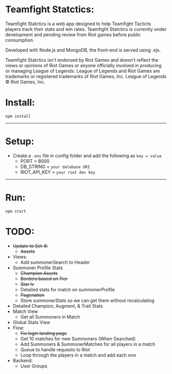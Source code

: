 # Teamfight Statctics:

Teamfight Statctics is a web app designed to help Teamfight Tacticts players track their stats and win rates. Teamfight Statctics is currently under development and pending review from Riot games before public consumption. 

Developed with Node.js and MongoDB, the front-end is served using .ejs.

Teamfight Statctics isn’t endorsed by Riot Games and doesn’t reflect the views or opinions of Riot Games or anyone officially involved in producing or managing League of Legends. League of Legends and Riot Games are trademarks or registered trademarks of Riot Games, Inc. League of Legends © Riot Games, Inc.


# Install:

`npm install`

---

# Setup:

- Create a `.env` file in config folder and add the following as `key = value`
  - PORT = 8000
  - DB_STRING = `your database URI`
  - RIOT_API_KEY = `your riot dev key`

---

# Run:


`npm start`


# TODO:
+ ~~Update to Set-8:~~
  + ~~Assets~~
+ Views:
  + Add summonerSearch to Header
+ Summoner Profile Stats
  + ~~Champion Assets~~
  + ~~Borders based on Tier~~
  + ~~Star lv~~
  + Detailed stats for match on summonerProfile
  + ~~Pagenation~~
  + Store summonerStats so we can get them without recalculating
+ Detailed Champion, Augment, & Trait Stats
+ Match View
  + Get all Summoners in Match
+ Global Stats View
+ Flow:
  + ~~Fix login landing page~~
  + Get 10 matches for new Summoners (When Searched)
  + Add Summoners & SummonerMatches for all players in a match
  + Queue to handle requests to Riot
  + Loop through the players in a match and add each one
+ Backend:
  + User Groups